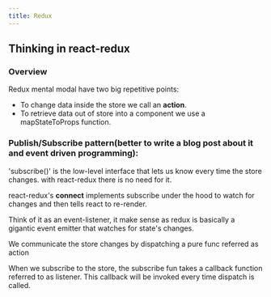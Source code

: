 ```yaml
---
title: Redux
---
```


## Thinking in react-redux

### Overview

Redux mental modal have two big repetitive points:

- To change data inside the store we call an **action**.
- To retrieve data out of store into a component we use a mapStateToProps function.

### Publish/Subscribe pattern(better to write a blog post about it and event driven programming):

'subscribe()' is the low-level interface that lets us know every time the store changes.
with react-redux there is no need for it.

react-redux's **connect** implements subscribe under the hood to watch for changes
and then tells react to re-render.

Think of it as an event-listener, it make sense as redux is basically a
gigantic event emitter that watches for state's changes.

We communicate the store changes by dispatching a pure func referred as action

When we subscribe to the store, the subscribe fun takes a
callback function referred to as listener. This callback will be invoked every
time dispatch is called.
